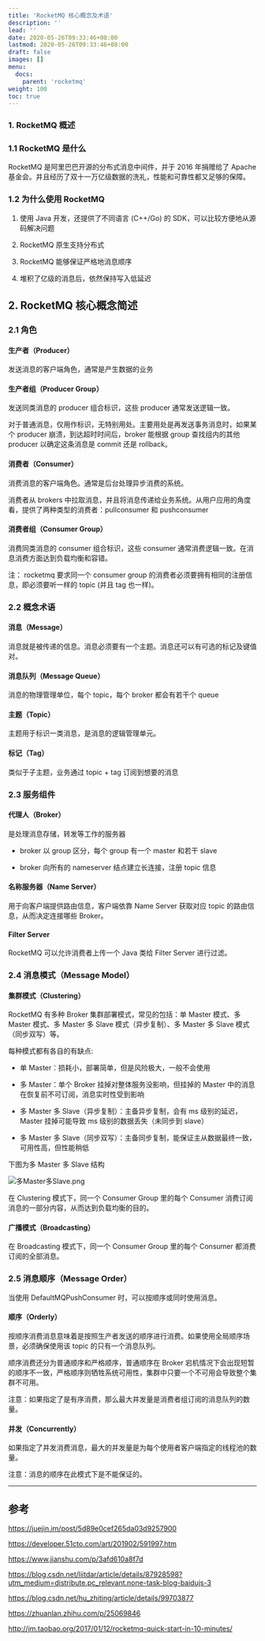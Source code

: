 ```yaml
---
title: 'RocketMQ 核心概念及术语'
description: ''
lead: ''
date: 2020-05-26T09:33:46+08:00
lastmod: 2020-05-26T09:33:46+08:00
draft: false
images: []
menu:
  docs:
    parent: 'rocketmq'
weight: 100
toc: true
---
```


### 1. RocketMQ 概述

### 1.1 RocketMQ 是什么

RocketMQ 是阿里巴巴开源的分布式消息中间件，并于 2016 年捐赠给了 Apache 基金会。并且经历了双十一万亿级数据的洗礼，性能和可靠性都又足够的保障。

### 1.2 为什么使用 RocketMQ

1. 使用 Java 开发，还提供了不同语言 (C++/Go) 的 SDK，可以比较方便地从源码解决问题

2. RocketMQ 原生支持分布式

3. RocketMQ 能够保证严格地消息顺序

4. 堆积了亿级的消息后，依然保持写入低延迟

## 2. RocketMQ 核心概念简述

### 2.1 角色

#### 生产者（Producer）

发送消息的客户端角色，通常是产生数据的业务

#### 生产者组（Producer Group）

发送同类消息的 producer 组合标识，这些 producer 通常发送逻辑一致。

对于普通消息，仅用作标识，无特别用处。主要用处是再发送事务消息时，如果某个 producer 崩溃，到达超时时间后，broker 能根据 group 查找组内的其他 producer 以确定这条消息是 commit 还是 rollback。

#### 消费者（Consumer）

消费消息的客户端角色。通常是后台处理异步消费的系统。

消费者从 brokers 中拉取消息，并且将消息传递给业务系统。从用户应用的角度看，提供了两种类型的消费者：pullconsumer 和 pushconsumer

#### 消费者组（Consumer Group）

消费同类消息的 consumer 组合标识，这些 consumer 通常消费逻辑一致。在消息消费方面达到负载均衡和容错。

注： rocketmq 要求同一个 consumer group 的消费者必须要拥有相同的注册信息，即必须要听一样的 topic (并且 tag 也一样)。

### 2.2 概念术语

#### 消息（Message）

消息就是被传递的信息。消息必须要有一个主题。消息还可以有可选的标记及键值对。

#### 消息队列（Message Queue）

消息的物理管理单位，每个 topic，每个 broker 都会有若干个 queue

#### 主题（Topic）

主题用于标识一类消息，是消息的逻辑管理单元。

#### 标记（Tag）

类似于子主题，业务通过 topic + tag 订阅到想要的消息

### 2.3 服务组件

#### 代理人（Broker）

是处理消息存储，转发等工作的服务器

- broker 以 group 区分，每个 group 有一个 master 和若干 slave

- broker 向所有的 nameserver 结点建立长连接，注册 topic 信息

#### 名称服务器（Name Server）

用于向客户端提供路由信息，客户端依靠 Name Server 获取对应 topic 的路由信息，从而决定连接哪些 Broker。

#### Filter Server

RocketMQ 可以允许消费者上传一个 Java 类给 Filter Server 进行过滤。

### 2.4 消息模式（Message Model）

#### 集群模式（Clustering）

RocketMQ 有多种 Broker 集群部署模式，常见的包括：单 Master 模式、多 Master 模式、多 Master 多 Slave 模式（异步复制）、多 Master 多 Slave 模式（同步双写）等。

每种模式都有各自的有缺点:

- 单 Master：损耗小，部署简单，但是风险极大，一般不会使用

- 多 Master：单个 Broker 挂掉对整体服务没影响，但挂掉的 Master 中的消息在恢复前不可订阅，消息实时性受到影响

- 多 Master 多 Slave（异步复制）：主备异步复制，会有 ms 级别的延迟，Master 挂掉可能导致 ms 级别的数据丢失（未同步到 slave）

- 多 Master 多 Slave（同步双写）：主备同步复制，能保证主从数据最终一致，可用性高，但性能稍低

下图为多 Master 多 Slave 结构

![多Master多Slave.png](https://raw.githubusercontent.com/gitsang/gallery/master/page/20200526114226.png)

在 Clustering 模式下，同一个 Consumer Group 里的每个 Consumer 消费订阅消息的一部分内容，从而达到负载均衡的目的。

#### 广播模式（Broadcasting）

在 Broadcasting 模式下，同一个 Consumer Group 里的每个 Consumer 都消费订阅的全部消息。

### 2.5 消息顺序（Message Order）

当使用 DefaultMQPushConsumer 时，可以按顺序或同时使用消息。

#### 顺序（Orderly）

按顺序消费消息意味着是按照生产者发送的顺序进行消费。如果使用全局顺序场景，必须确保使用该 topic 的只有一个消息队列。

顺序消费还分为普通顺序和严格顺序，普通顺序在 Broker 宕机情况下会出现短暂的顺序不一致，严格顺序则牺牲系统可用性，集群中只要一个不可用会导致整个集群不可用。

注意：如果指定了是有序消费，那么最大并发量是消费者组订阅的消息队列的数量。

#### 并发（Concurrently）

如果指定了并发消费消息，最大的并发量是为每个使用者客户端指定的线程池的数量。

注意：消息的顺序在此模式下是不能保证的。

---

## 参考

https://juejin.im/post/5d89e0cef265da03d9257900

https://developer.51cto.com/art/201902/591997.htm

https://www.jianshu.com/p/3afd610a8f7d

https://blog.csdn.net/liitdar/article/details/87928598?utm_medium=distribute.pc_relevant.none-task-blog-baidujs-3

https://blog.csdn.net/hu_zhiting/article/details/99703877

https://zhuanlan.zhihu.com/p/25069846

http://jm.taobao.org/2017/01/12/rocketmq-quick-start-in-10-minutes/
